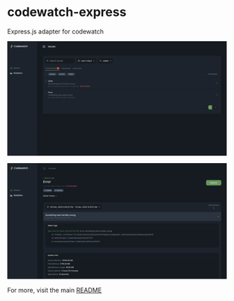 # codewatch-express

Express.js adapter for codewatch

![Screenshot of the issues list page](../../screenshots/issues.png)

![Screenshot of the issues list page](../../screenshots/issue-detail.png)

For more, visit the main [README](../../README.md)
